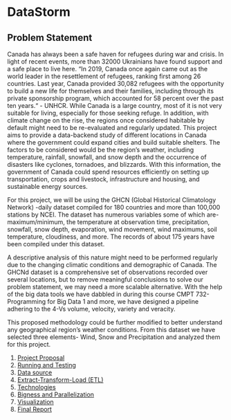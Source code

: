 # DataStorm

## Problem Statement
Canada has always been a safe haven for refugees during war and crisis. In light of recent events, more than 32000 Ukrainians have found support and a safe place to live here. “In 2019, Canada once again came out as the world leader in the resettlement of refugees, ranking first among 26 countries. Last year, Canada provided 30,082 refugees with the opportunity to build a new life for themselves and their families, including through its private sponsorship program, which accounted for 58 percent over the past ten years.“ - UNHCR. While Canada is a large country, most of it is not very suitable for living, especially for those seeking refuge. In addition, with climate change on the rise, the regions once considered habitable by default might need to be re-evaluated and regularly updated. This project aims to provide a data-backend study of different locations in Canada where the government could expand cities and build suitable shelters. The factors to be considered would be the region’s weather, including temperature, rainfall, snowfall, and snow depth and the occurrence of disasters like cyclones, tornadoes, and blizzards. With this information, the government of Canada could spend resources efficiently on setting up transportation, crops and livestock, infrastructure and housing, and sustainable energy sources.

For this project, we will be using the GHCN (Global Historical Climatology Network) -daily dataset compiled for 180 countries and more than 100,000 stations by NCEI. The dataset has numerous variables some of which are- maximum/minimum, the temperature at observation time, precipitation, snowfall, snow depth, evaporation, wind movement, wind maximums, soil temperature, cloudiness, and more. The records of about 175 years have been compiled under this dataset. 

A descriptive analysis of this nature might need to be performed regularly due to the changing climatic conditions and demographic of Canada. The GHCNd dataset is a comprehensive set of observations recorded over several locations, but to remove meaningful conclusions to solve our problem statement, we may need a more scalable alternative. With the help of the big data tools we have dabbled in during this course CMPT 732- Programming for Big Data 1 and more, we have designed a pipeline adhering to the 4-Vs volume, velocity, variety and veracity. 

This proposed methodology could be further modified to better understand any geographical region’s weather conditions. From this dataset we have selected three elements- Wind, Snow and Precipitation and analyzed them for this project.

1. [Project Proposal](proposal)
2. [Running and Testing](RUNNING.md)
3. [Data source](Acquiring)
4. [Extract-Transform-Load (ETL)](ETL)
5. [Technologies](Technologies)
6. [Bigness and Parallelization](Parallelization)
7. [Visualization](Visualization)
8. [Final Report](report/report.pdf)
